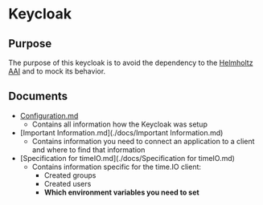# Keycloak

## Purpose
The purpose of this keycloak is to avoid the dependency to the [Helmholtz AAI](https://hifis.net/aai/) and to mock its behavior.

## Documents

- [Configuration.md](./docs/Configration.md)
  - Contains all information how the Keycloak was setup
- [Important Information.md](./docs/Important Information.md)
  - Contains information you need to connect an application to a client and where to find that information
- [Specification for timeIO.md](./docs/Specification for timeIO.md)
  - Contains information specific for the time.IO client:
    - Created groups
    - Created users
    - __Which environment variables you need to set__